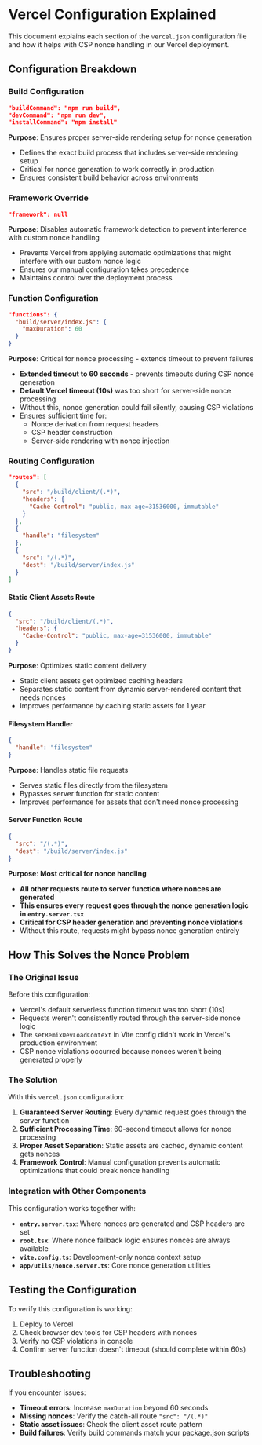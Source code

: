 # Vercel Configuration Explained

This document explains each section of the `vercel.json` configuration file and how it helps with CSP nonce handling in our Vercel deployment.

## Configuration Breakdown

### Build Configuration
```json
"buildCommand": "npm run build",
"devCommand": "npm run dev",
"installCommand": "npm install"
```

**Purpose**: Ensures proper server-side rendering setup for nonce generation
- Defines the exact build process that includes server-side rendering setup
- Critical for nonce generation to work correctly in production
- Ensures consistent build behavior across environments

### Framework Override
```json
"framework": null
```

**Purpose**: Disables automatic framework detection to prevent interference with custom nonce handling
- Prevents Vercel from applying automatic optimizations that might interfere with our custom nonce logic
- Ensures our manual configuration takes precedence
- Maintains control over the deployment process

### Function Configuration
```json
"functions": {
  "build/server/index.js": {
    "maxDuration": 60
  }
}
```

**Purpose**: Critical for nonce processing - extends timeout to prevent failures
- **Extended timeout to 60 seconds** - prevents timeouts during CSP nonce generation
- **Default Vercel timeout (10s)** was too short for server-side nonce processing
- Without this, nonce generation could fail silently, causing CSP violations
- Ensures sufficient time for:
  - Nonce derivation from request headers
  - CSP header construction
  - Server-side rendering with nonce injection

### Routing Configuration
```json
"routes": [
  {
    "src": "/build/client/(.*)",
    "headers": {
      "Cache-Control": "public, max-age=31536000, immutable"
    }
  },
  {
    "handle": "filesystem"
  },
  {
    "src": "/(.*)",
    "dest": "/build/server/index.js"
  }
]
```

#### Static Client Assets Route
```json
{
  "src": "/build/client/(.*)",
  "headers": {
    "Cache-Control": "public, max-age=31536000, immutable"
  }
}
```
**Purpose**: Optimizes static content delivery
- Static client assets get optimized caching headers
- Separates static content from dynamic server-rendered content that needs nonces
- Improves performance by caching static assets for 1 year

#### Filesystem Handler
```json
{
  "handle": "filesystem"
}
```
**Purpose**: Handles static file requests
- Serves static files directly from the filesystem
- Bypasses server function for static content
- Improves performance for assets that don't need nonce processing

#### Server Function Route
```json
{
  "src": "/(.*)",
  "dest": "/build/server/index.js"
}
```
**Purpose**: **Most critical for nonce handling**
- **All other requests route to server function where nonces are generated**
- **This ensures every request goes through the nonce generation logic in `entry.server.tsx`**
- **Critical for CSP header generation and preventing nonce violations**
- Without this route, requests might bypass nonce generation entirely

## How This Solves the Nonce Problem

### The Original Issue
Before this configuration:
- Vercel's default serverless function timeout was too short (10s)
- Requests weren't consistently routed through the server-side nonce logic
- The `setRemixDevLoadContext` in Vite config didn't work in Vercel's production environment
- CSP nonce violations occurred because nonces weren't being generated properly

### The Solution
With this `vercel.json` configuration:
1. **Guaranteed Server Routing**: Every dynamic request goes through the server function
2. **Sufficient Processing Time**: 60-second timeout allows for nonce processing
3. **Proper Asset Separation**: Static assets are cached, dynamic content gets nonces
4. **Framework Control**: Manual configuration prevents automatic optimizations that could break nonce handling

### Integration with Other Components
This configuration works together with:
- **`entry.server.tsx`**: Where nonces are generated and CSP headers are set
- **`root.tsx`**: Where nonce fallback logic ensures nonces are always available
- **`vite.config.ts`**: Development-only nonce context setup
- **`app/utils/nonce.server.ts`**: Core nonce generation utilities

## Testing the Configuration

To verify this configuration is working:
1. Deploy to Vercel
2. Check browser dev tools for CSP headers with nonces
3. Verify no CSP violations in console
4. Confirm server function doesn't timeout (should complete within 60s)

## Troubleshooting

If you encounter issues:
- **Timeout errors**: Increase `maxDuration` beyond 60 seconds
- **Missing nonces**: Verify the catch-all route `"src": "/(.*)"`
- **Static asset issues**: Check the client asset route pattern
- **Build failures**: Verify build commands match your package.json scripts